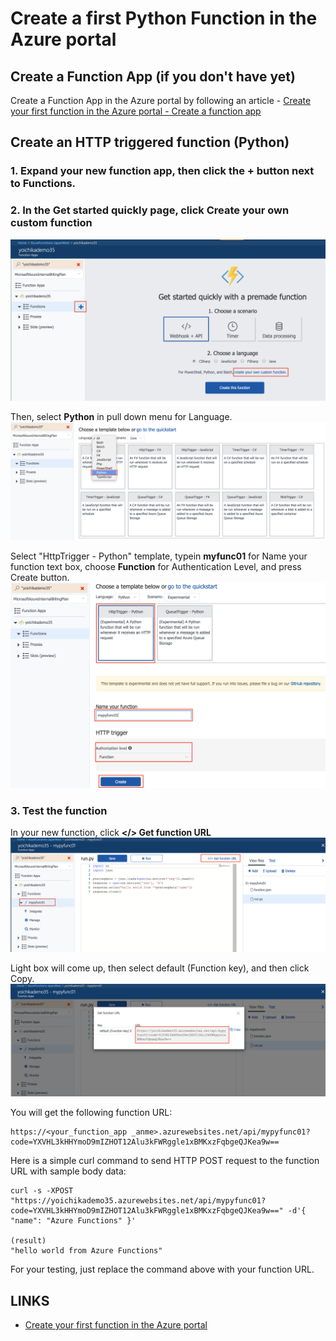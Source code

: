 # Create a first Python Function in the Azure portal

## Create a Function App (if you don't have yet)

Create a Function App in the Azure portal by following an article - [Create your first function in the Azure portal - Create a function app](https://docs.microsoft.com/en-us/azure/azure-functions/functions-create-first-azure-function#create-a-function-app)

## Create an HTTP triggered function (Python)

### 1. Expand your new function app, then click the + button next to Functions.

### 2. In the Get started quickly page, click **Create your own custom function**

![](../img/first-function-1.png)

Then, select **Python** in pull down menu for Language.
![](../img/first-function-2.png)

Select "HttpTrigger - Python" template, typein **myfunc01** for Name your function text box, choose **Function** for Authentication Level, and press Create button.
![](../img/first-function-3.png)

### 3. Test the function
In your new function, click **</> Get function URL** 
![](../img/first-function-4.png)

Light box will come up, then select default (Function key), and then click Copy.
![](../img/first-function-5.png)

You will get the following function URL: 
```
https://<your_function_app _anme>.azurewebsites.net/api/mypyfunc01?code=YXVHL3kHHYmoD9mIZHOT12Alu3kFWRggle1xBMKxzFqbgeQJKea9w==
```

Here is a simple curl command to send HTTP POST request to the function URL with sample body data:

```
curl -s -XPOST "https://yoichikademo35.azurewebsites.net/api/mypyfunc01?code=YXVHL3kHHYmoD9mIZHOT12Alu3kFWRggle1xBMKxzFqbgeQJKea9w==" -d'{ "name": "Azure Functions" }'

(result)
"hello world from Azure Functions"
```

For your testing, just replace the command above with your function URL.

## LINKS
* [Create your first function in the Azure portal](https://docs.microsoft.com/en-us/azure/azure-functions/functions-create-first-azure-function)
